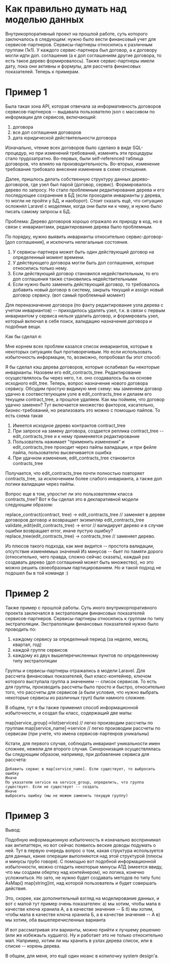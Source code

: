 # Как правильно думать над моделью данных

Внутрикорпоративный проект на прошлой работе, суть которого заключалось в следующем: нужно было вести финансовый учет для сервисов-партнеров.
Сервисы-партнеры относились к различным группам (1к1). У каждого сервис-партнера был договор, а к договору могли идти доп. соглашения (а к доп соглашениям другие договора, то есть такое дерево формировалось).
Также сервис-партнеры имели дату, пока они активны и формулы, для рассчета финансовых показателей. Теперь к примерам.

# Пример 1

Была такая зона API, которая отвечала за информативность договоров сервисов-партнеров -- выдавала пользователю json с массивом по информации для сервисов, включающий:
1) договора
2) все доп соглашения договоров
3) дата юридической действительности договора

Изначально, чтение всех договоров было сделано в виде SQL-процедур, но при изменений требований, изменять эти процедуры стало трудозатратно.
Во-первых, были self-referenced таблица договоров, что влияло на производительность.
Во-вторых, изменение требование требовало внесение изменение в схеме отношения.

Далее, пришлось делать собственную структуру данных дерево-договоров, где узел был парой (договор, сервис). Формировалось дерево по запросу.
Но стало проблемным редактирование дерева и его последующее сохранение в БД (если проходили инварианты у дерева, то могли не пройти у БД, и наоборот).
Стоит сказать ещё, что ситуацию осложнял Laravel с моделями, когда они были ни к чему, и нужно было писать самому запросы к БД.

Проблема:
Дерево договоров хорошо отражало их природу в код, но в связи с инвариантами, редактирование дерева было проблемным.

По порядку, нужно выявить инварианты относительно сервис-договор-[доп соглашения], и исключить нелегальные состояния. 
1) У сервисы-партнера может быть один действующий договор на определенный момент времени.
2) У действующего договора могли быть доп соглашения, которые относились только нему.
3) Если действующий договор становился недействительным, то его доп соглашения также становились недействительными
4) Если нужно было заменить действующий договор, то требовалось добавить новый договор в систему, закрыть текущий и assign новый договор сервису. (вот самый проблемный момент)

Для переназначение договора (по факту редактирование узла дерева с учетом инвариантов) -- приходилось удалять узел, т.к. в связи с первым инвариантом
у сервиса нельзя удалить договор, и формировать узел, который включал в себя поиск, валидацию назначения договора и подобные вещи.

Как бы сделал я:

Мне корнем всех проблем казался список инвариантов, которые в некоторых ситуациях был противоречивым.
Но если использовать избыточность информации, то, возможно, попробовал бы этот способ:

Я бы сделал кэш дерева договоров, которые ослабивал бы некоторые инварианты. Назовем его edit_contracts_tree.
Редактирование осуществлялось бы через него, т.е. оно создавалось бы на основе исходного edit_tree. 
Теперь, вопрос назначение нового договора сервису. 
Обсудим простую видимую мне схему: мы заменяем договор удачно в соотвествтующем узле в edit_contracts_tree и делаем его текущем contract_tree, а прошлое удаляем.
Как мы поймем, что договор удачно заменен? Тут включается множество факторов, касательно, бизнес-требований, но реализовать это можно с помощью пайпов.
То есть схема такая
1) Имеется исходное дерево контрактов contract_tree
2) При запросе на замену договора, создается реплика contract_tree -- edit_contracts_tree и к нему применяется редактирование
3) Пользователь нажимает "применить изменения" и edit_contracts_tree проходит через пайпы валидации, и при фейле пайпа, пользователю высвечивается ошибка
4) При удачном изменения, edit_contracts_tree становится contracts_tree

Получается, что edit_contracts_tree почти полностью повторяет contracts_tree, за исключением более слабого инварианта, а также доп логики валидации через пайпы.

Вопрос еще в том, упростит ли это пользователям класса contracts_tree? 
Вот я бы сделал это в декларативной модели следующим образом:

replace_contract(contract, tree) -> edit_contracts_tree // заменяет в дереве договоров договор и возвращает экземпляр edit_contracts_tree
validate_edit(edit_contracts_tree) -> error // валидирует дерево и в случае ошибки возвращает error, иначе пустую ошибку?
replace_tree(edit_contracts_tree) -> contracts_tree // заменяет дерево.

Из плюсов такого подхода, как мне видится -- простота валидации, отсутствие изменяемых значений
Из минусов -- бьет по памяти дорого (относительно, чего правда, сложно сейчас сказать), каждый раз создавать дерево (доп соглашений может быть множество), но это можно решить своеобразным партицированием.
Но и такой подход не подошел бы в той команде :)


# Пример 2

Также пример с прошлой работы. Суть иного внутрикорпоративного проекта заключался в экстраполяции финансовых показателей сервисов-партнеров.
Сервисы-партнеры относились к группам по типу экстраполяции. 
Экстраполяции финансовых показателей нужно было проводить по:
1) каждому сервису за определнный период (за неделю, месяц, квартал, год)
2) каждой группе сервисов
3) каждому из двух вышеперечисленных пунктов по определенному типу экстраполяции

Группы и сервисы-партнеры отражались в модели Laravel.
Для рассчета финансовых показателей, был класс-контейнер, ключом которого выступала группа а значением -- список сервисов.
То есть для группы, производить рассчеты было просто и быстро, относительно того, что рассчеты для сервисов (а были условия, что нужно выбрать некоторые сервисы из различных груп) были намного сложнее.

В общем, тут я бы также применил способ информационной избыточности, и создал бы класс, содержащий две мапы:

map[service_group]->list(services) // легко производим рассчеты по группам
map[service_name]->service // легко производим рассчеты по сервисам (при учете, что имена сервисов-партенров уникальны)

Кстати, для первого случая, соблюдать инвариант уникальности имен сложнее, нежели для второго случая.
Синхронизация осуществлялась бы следующим образом, например, при добавление сервиса для рассчета:

```
Добавить сервис в map[service_name]. Если существует, то выбросить ошибку
Иначе
По указателю service на service_group, определить, что группа существует. Если не существует -- создать
Иначе
выбросить ошибку (мы не можем заменить текущую группу)
```

# Пример 3

Вывод:

Подобную информационную избыточность я изначально воспринимал как антипаттерн, но вот сейчас появилсь веские доводы подумать о ней. 
Тут в первую очередь вопрос о том, какая структура используется для данных, какие операции выполняются над этой структурой (плюсы и минусы грубо говоря).
С помощью вот подобной информационной избыточности, можно сгладить некоторые минусы АТД (имеется ввиду, что мы создаем обертку над контейнером), но логика, конечно усложниться.
Но зато, не нужно будет создавать методов по типу func AsMap() map[string]int, над которой пользователь и будет совершать действия.

Это, скорее, как дополнительный взгляд на моделирование данных, и вот с мапой тут пример очень показателен:
а) мы хотим, чтобы мапа в качестве ключа хранила А, а в качестве значения -- Б
б) мы хотим, чтобы мапа в качестве ключа хранила Б, а в качестве значения -- А
в) мы хотим, оба вышеперечисленных варианта

И вот рассматривая эти варианты, можно прийти к лучшему решению (или же избежаьть худшего). Ну и работает это не только относительно мап. 
Например, хотим ли мы хранить в узлах дерева список, или в списке -- корень дерева.

В общем, для меня, это ещё один нюанс в копилочку system design'а. 
